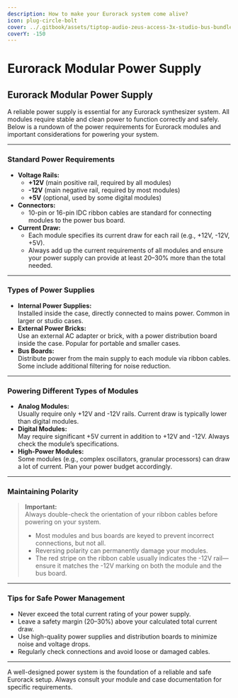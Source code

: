 ```yaml
---
description: How to make your Eurorack system come alive?
icon: plug-circle-bolt
cover: ../.gitbook/assets/tiptop-audio-zeus-access-3x-studio-bus-bundle.jpg
coverY: -150
---
```


# Eurorack Modular Power Supply

## Eurorack Modular Power Supply

A reliable power supply is essential for any Eurorack synthesizer system. All modules require stable and clean power to function correctly and safely. Below is a rundown of the power requirements for Eurorack modules and important considerations for powering your system.

***

### Standard Power Requirements

* **Voltage Rails:**
  * **+12V** (main positive rail, required by all modules)
  * **-12V** (main negative rail, required by most modules)
  * **+5V** (optional, used by some digital modules)
* **Connectors:**
  * 10-pin or 16-pin IDC ribbon cables are standard for connecting modules to the power bus board.
* **Current Draw:**
  * Each module specifies its current draw for each rail (e.g., +12V, -12V, +5V).
  * Always add up the current requirements of all modules and ensure your power supply can provide at least 20–30% more than the total needed.

***

### Types of Power Supplies

* **Internal Power Supplies:**\
  Installed inside the case, directly connected to mains power. Common in larger or studio cases.
* **External Power Bricks:**\
  Use an external AC adapter or brick, with a power distribution board inside the case. Popular for portable and smaller cases.
* **Bus Boards:**\
  Distribute power from the main supply to each module via ribbon cables. Some include additional filtering for noise reduction.

***

### Powering Different Types of Modules

* **Analog Modules:**\
  Usually require only +12V and -12V rails. Current draw is typically lower than digital modules.
* **Digital Modules:**\
  May require significant +5V current in addition to +12V and -12V. Always check the module’s specifications.
* **High-Power Modules:**\
  Some modules (e.g., complex oscillators, granular processors) can draw a lot of current. Plan your power budget accordingly.

***

### Maintaining Polarity

> **Important:**\
> Always double-check the orientation of your ribbon cables before powering on your system.
>
> * Most modules and bus boards are keyed to prevent incorrect connections, but not all.
> * Reversing polarity can permanently damage your modules.
> * The red stripe on the ribbon cable usually indicates the -12V rail—ensure it matches the -12V marking on both the module and the bus board.

***

### Tips for Safe Power Management

* Never exceed the total current rating of your power supply.
* Leave a safety margin (20–30%) above your calculated total current draw.
* Use high-quality power supplies and distribution boards to minimize noise and voltage drops.
* Regularly check connections and avoid loose or damaged cables.

***

A well-designed power system is the foundation of a reliable and safe Eurorack setup. Always consult your module and case documentation for specific requirements.
